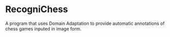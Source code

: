 # RecogniChess
A program that uses Domain Adaptation to provide automatic annotations of chess games inputed in image form.
